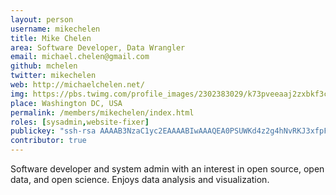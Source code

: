 ```yaml
---
layout: person
username: mikechelen
title: Mike Chelen
area: Software Developer, Data Wrangler
email: michael.chelen@gmail.com
github: mchelen
twitter: mikechelen
web: http://michaelchelen.net/
img: https://pbs.twimg.com/profile_images/2302383029/k73pveeaaj2zxbkf3chq_bigger.jpeg
place: Washington DC, USA
permalink: /members/mikechelen/index.html
roles: [sysadmin,website-fixer]
publickey: "ssh-rsa AAAAB3NzaC1yc2EAAAABIwAAAQEA0PSUWKd4z2g4hNvRKJ3xfpFTdq8/Qq0KnHYnoC3ZBvJ812WqVDd0FgOYFqAgaOUQJFiZRiMfRiIjqHm4dY+pjzsN7zsWZiYgcglHYfugnQ086rKKKwruzQrKggED5hXO4f2ekRLU37ajh3Oku9eqSiNwiBNuywlTfv6C25HzEG5BWmwstZ7D77RSdwJtOaGe+aUFg1s7qhF+tIggwtZKnFtiY35kKjECi5BCl7seSvC2qUsQ2HYvmnpkeh3P5OQT5sxLihxodvwcnsx5X60afUo8AMAa7zUahbsyMK/HhnCpQf1zsXYR/gZbvjq9ZI/wk4GaeqslE653z7dkzjACPQ== @mikechelen"
contributor: true
---
```


Software developer and system admin with an interest in open source, open data, and open science. Enjoys data analysis and visualization.
